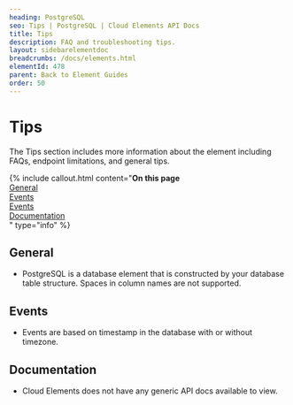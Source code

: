 ```yaml
---
heading: PostgreSQL
seo: Tips | PostgreSQL | Cloud Elements API Docs
title: Tips
description: FAQ and troubleshooting tips.
layout: sidebarelementdoc
breadcrumbs: /docs/elements.html
elementId: 478
parent: Back to Element Guides
order: 50
---
```


# Tips

The Tips section includes more information about the element including FAQs, endpoint limitations, and general tips.

{% include callout.html content="<strong>On this page</strong></br><a href=#general>General</a></br><a href=#events>Events</a></br><a href=#events>Events</a></br><a href=#documentation>Documentation</a></br>" type="info" %}

## General

* PostgreSQL is a database element that is constructed by your database table structure. Spaces in column names are not supported.

## Events

* Events are based on timestamp in the database with or without timezone.

## Documentation

* Cloud Elements does not have any generic API docs available to view.
